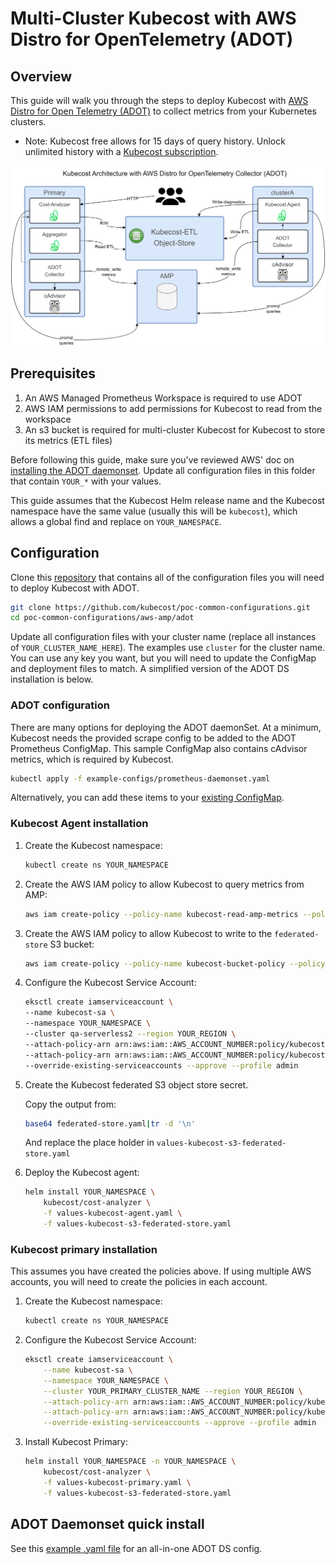 # Multi-Cluster Kubecost with AWS Distro for OpenTelemetry (ADOT)

## Overview

This guide will walk you through the steps to deploy Kubecost with [AWS Distro for Open Telemetry (ADOT)](https://aws-otel.github.io/) to collect metrics from your Kubernetes clusters.

* Note: Kubecost free allows for 15 days of query history. Unlock unlimited history with a [Kubecost subscription](https://www.kubecost.com/pricing).

![Architecture Diagram](/images/adot-architecture.png)

## Prerequisites

1. An AWS Managed Prometheus Workspace is required to use ADOT
2. AWS IAM permissions to add permissions for Kubecost to read from the workspace
3. An s3 bucket is required for multi-cluster Kubecost for Kubecost to store its metrics (ETL files)

Before following this guide, make sure you've reviewed AWS' doc on [installing the ADOT daemonset](https://docs.aws.amazon.com/prometheus/latest/userguide/AMP-onboard-ingest-metrics-OpenTelemetry.html). Update all configuration files in this folder that contain `YOUR_*` with your values.

This guide assumes that the Kubecost Helm release name and the Kubecost namespace have the same value (usually this will be `kubecost`), which allows a global find and replace on `YOUR_NAMESPACE`.

## Configuration

Clone this [repository](https://github.com/kubecost/poc-common-configurations/tree/main/aws-amp/adot) that contains all of the configuration files you will need to deploy Kubecost with ADOT.

```bash
git clone https://github.com/kubecost/poc-common-configurations.git
cd poc-common-configurations/aws-amp/adot
```

Update all configuration files with your cluster name (replace all instances of `YOUR_CLUSTER_NAME_HERE`). The examples use `cluster` for the cluster name. You can use any key you want, but you will need to update the ConfigMap and deployment files to match. A simplified version of the ADOT DS installation is below.

### ADOT configuration

There are many options for deploying the ADOT daemonSet. At a minimum, Kubecost needs the provided scrape config to be added to the ADOT Prometheus ConfigMap. This sample ConfigMap also contains cAdvisor metrics, which is required by Kubecost.

```bash
kubectl apply -f example-configs/prometheus-daemonset.yaml
```

Alternatively, you can add these items to your [existing ConfigMap](https://github.com/kubecost/poc-common-configurations/blob/main/aws-amp/adot/example-configs/kubecost-adot-scrape-config.yaml).

### Kubecost Agent installation

1. Create the Kubecost namespace:

    ```bash
    kubectl create ns YOUR_NAMESPACE
    ```

1. Create the AWS IAM policy to allow Kubecost to query metrics from AMP:

    ```bash
    aws iam create-policy --policy-name kubecost-read-amp-metrics --policy-document file://iam-read-amp-metrics.json
    ```

1. Create the AWS IAM policy to allow Kubecost to write to the `federated-store` S3 bucket:

    ```bash
    aws iam create-policy --policy-name kubecost-bucket-policy --policy-document file://iam-kubecost-metrics-s3-policy.json
    ```

1. Configure the Kubecost Service Account:

    ```bash
    eksctl create iamserviceaccount \
    --name kubecost-sa \
    --namespace YOUR_NAMESPACE \
    --cluster qa-serverless2 --region YOUR_REGION \
    --attach-policy-arn arn:aws:iam::AWS_ACCOUNT_NUMBER:policy/kubecost-read-amp-metrics \
    --attach-policy-arn arn:aws:iam::AWS_ACCOUNT_NUMBER:policy/kubecost-bucket-policy \
    --override-existing-serviceaccounts --approve --profile admin
    ```

1. Create the Kubecost federated S3 object store secret.

    Copy the output from:

    ```bash
    base64 federated-store.yaml|tr -d '\n'
    ```

    And replace the place holder in `values-kubecost-s3-federated-store.yaml`

1. Deploy the Kubecost agent:

    ```bash
    helm install YOUR_NAMESPACE \
        kubecost/cost-analyzer \
        -f values-kubecost-agent.yaml \
        -f values-kubecost-s3-federated-store.yaml
    ```

### Kubecost primary installation

This assumes you have created the policies above. If using multiple AWS accounts, you will need to create the policies in each account.

1. Create the Kubecost namespace:

    ```bash
    kubectl create ns YOUR_NAMESPACE
    ```

1. Configure the Kubecost Service Account:

    ```bash
    eksctl create iamserviceaccount \
        --name kubecost-sa \
        --namespace YOUR_NAMESPACE \
        --cluster YOUR_PRIMARY_CLUSTER_NAME --region YOUR_REGION \
        --attach-policy-arn arn:aws:iam::AWS_ACCOUNT_NUMBER:policy/kubecost-read-amp-metrics \
        --attach-policy-arn arn:aws:iam::AWS_ACCOUNT_NUMBER:policy/kubecost-bucket-policy \
        --override-existing-serviceaccounts --approve --profile admin
    ```

1. Install Kubecost Primary:

    ```bash
    helm install YOUR_NAMESPACE -n YOUR_NAMESPACE \
        kubecost/cost-analyzer \
        -f values-kubecost-primary.yaml \
        -f values-kubecost-s3-federated-store.yaml
    ```

## ADOT Daemonset quick install

See this [example .yaml file](https://github.com/kubecost/poc-common-configurations/blob/main/aws-amp/adot/example-configs/prometheus-daemonset.yaml) for an all-in-one ADOT DS config.
